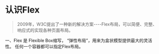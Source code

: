 # 认识Flex

> 2009年，W3C提出了一种新的解决方案----Flex布局，可以简便、完整、响应式的实现各种页面布局。

一、Flex 是 Flexible Box缩写， “弹性布局”，用来为盒状模型提供最大的灵活性。
任何一个容器都可以指定Flex布局。

